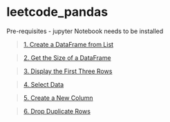 # leetcode_pandas

Pre-requisites - jupyter Notebook needs to be installed

> [1. Create a DataFrame from List](https://leetcode.com/problems/create-a-dataframe-from-list/description/?envType=study-plan-v2&envId=introduction-to-pandas&lang=pythondata)

>   [2. Get the Size of a DataFrame](https://leetcode.com/problems/get-the-size-of-a-dataframe/description/?envType=study-plan-v2&envId=introduction-to-pandas&lang=pythondata)

>   [3. Display the First Three Rows](https://leetcode.com/problems/display-the-first-three-rows/?envType=study-plan-v2&envId=introduction-to-pandas&lang=pythondata)

>   [4. Select Data](<https://leetcode.com/problems/select-data/description/?envType=study-plan-v2&envId=introduction-to-pandas&lang=pythondata)>)

>   [5. Create a New Column](https://leetcode.com/problems/create-a-new-column/?envType=study-plan-v2&envId=introduction-to-pandas&lang=pythondata)

>   [6. Drop Duplicate Rows](https://leetcode.com/problems/drop-duplicate-rows/?envType=study-plan-v2&envId=introduction-to-pandas&lang=pythondata)
